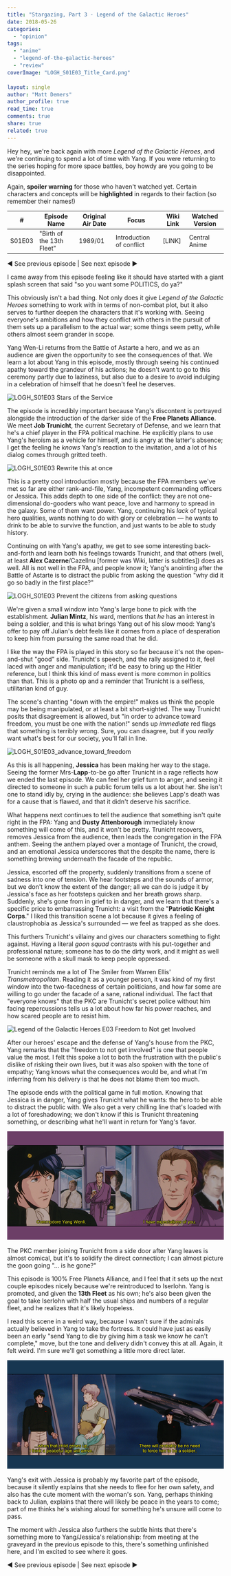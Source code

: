 ```yaml
---
title: "Stargazing, Part 3 - Legend of the Galactic Heroes"
date: 2018-05-26
categories: 
  - "opinion"
tags: 
  - "anime"
  - "legend-of-the-galactic-heroes"
  - "review"
coverImage: "LOGH_S01E03_Title_Card.png"

layout: single
author: "Matt Demers"
author_profile: true
read_time: true
comments: true
share: true
related: true
---
```


Hey hey, we're back again with more _Legend of the Galactic Heroes_, and we're continuing to spend a lot of time with Yang. If you were returning to the series hoping for more space battles, boy howdy are you going to be disappointed.

Again, **spoiler warning** for those who haven't watched yet. Certain characters and concepts will be **highlighted** in regards to their faction (so remember their names!)

| # | Episode Name | Original Air Date | Focus | Wiki Link | Watched Version |
| --- | --- | --- | --- | --- | --- |
| S01E03 | "Birth of the 13th Fleet" | 1989/01 | Introduction of conflict | \[LINK\] | Central Anime |

◄ See previous episode | See next episode ►

I came away from this episode feeling like it should have started with a giant splash screen that said "so you want some POLITICS, do ya?"

This obviously isn't a bad thing. Not only does it give _Legend of the Galactic Heroes_ something to work with in terms of non-combat plot, but it also serves to further deepen the characters that it's working with. Seeing everyone's ambitions and how they conflict with others in the pursuit of them sets up a parallelism to the actual war; some things seem petty, while others almost seem grander in scope.

Yang Wen-Li returns from the Battle of Astarte a hero, and we as an audience are given the opportunity to see the consequences of that. We learn a lot about Yang in this episode, mostly through seeing his continued apathy toward the grandeur of his actions; he doesn't want to go to this ceremony partly due to laziness, but also due to a desire to avoid indulging in a celebration of himself that he doesn't feel he deserves.

![LOGH_S01E03 Stars of the Service](images/LOGH_S01E03_Stars_of_the_service.png)

The episode is incredibly important because Yang's discontent is portrayed alongside the introduction of the darker side of the **Free Planets Alliance**. We meet **Job Trunicht**, the current Secretary of Defense, and we learn that he's a chief player in the FPA political machine. He explicitly plans to use Yang's heroism as a vehicle for himself, and is angry at the latter's absence; I get the feeling he _knows_ Yang's reaction to the invitation, and a lot of his dialog comes through gritted teeth.

![LOGH_S01E03 Rewrite this at once](images/vlcsnap-error057.png)

This is a pretty cool introduction mostly because the FPA members we've met so far are either rank-and-file, Yang, incompetent commanding officers or Jessica. This adds depth to one side of the conflict: they are not one-dimensional do-gooders who want peace, love and harmony to spread in the galaxy. Some of them want power. Yang, continuing his _lack_ of typical hero qualities, wants nothing to do with glory or celebration — he wants to drink to be able to survive the function, and just wants to be able to study history.

Continuing on with Yang's apathy, we get to see some interesting back-and-forth and learn both his feelings towards Trunicht, and that others (well, at least **Alex Cazerne**/Cazellnu \[former was Wiki, latter is subtitles\]) does as well. All is not well in the FPA, and people know it; Yang's anointing after the Battle of Astarte is to distract the public from asking the question "why did it go so badly in the first place?"

![LOGH_S01E03 Prevent the citizens from asking questions](images/LOGH_S01E03_Hero.png)

We're given a small window into Yang's large bone to pick with the establishment. **Julian Mintz**, his ward, mentions that _he_ has an interest in being a soldier, and this is what brings Yang out of his slow mood: Yang's offer to pay off Julian's debt feels like it comes from a place of desperation to keep him from pursuing the same road that he did.

I like the way the FPA is played in this story so far because it's not the open-and-shut "good" side. Trunicht's speech, and the rally assigned to it, feel laced with anger and manipulation; it'd be easy to bring up the Hitler reference, but I think this kind of mass event is more common in politics than that. This is a photo op and a reminder that Trunicht is a selfless, utilitarian kind of guy.

The scene's chanting "down with the empire!" makes us think the people may be being manipulated, or at least a bit short-sighted. The way Trunicht posits that disagreement is allowed, but "in order to advance toward freedom, you must be one with the nation!" sends up _immediate_ red flags that something is terribly wrong. Sure, you can disagree, but if you _really_ want what's best for our society, you'll fall in line.

![LOGH_S01E03_advance_toward_freedom](images/LOGH_S01E03_One_With_The_Nation.png)

As this is all happening, **Jessica** has been making her way to the stage. Seeing the former Mrs-**Lapp**\-to-be go after Trunicht in a rage reflects how we ended the last episode. We can feel her grief turn to anger, and seeing it directed to someone in such a public forum tells us a lot about her. She isn't one to stand idly by, crying in the audience: she believes Lapp's death was for a cause that is flawed, and that it didn't deserve his sacrifice.

What happens next continues to tell the audience that something isn't quite right in the FPA: Yang and **Dusty Attenborough** immediately know something will come of this, and it won't be pretty. Trunicht recovers, removes Jessica from the audience, then leads the congregation in the FPA anthem. Seeing the anthem played over a montage of Trunicht, the crowd, and an emotional Jessica underscores that the despite the name, there is something brewing underneath the facade of the republic.

Jessica, escorted off the property, suddenly transitions from a scene of sadness into one of tension. We hear footsteps and the sounds of armor, but we don't know the extent of the danger; all we can do is judge it by Jessica's face as her footsteps quicken and her breath grows sharp. Suddenly, she's gone from in grief to in danger, and we learn that there's a specific price to embarrassing Trunicht: a visit from the "**Patriotic Knight Corps**." I liked this transition scene a lot because it gives a feeling of claustrophobia as Jessica's surrounded — we feel as trapped as she does.

This furthers Trunicht's villainy and gives our characters something to fight against. Having a literal _goon squad_ contrasts with his put-together and professional nature; someone has to do the dirty work, and it might as well be someone with a skull mask to keep people oppressed.

Trunicht reminds me a lot of The Smiler from Warren Ellis' _Transmetropolitan_. Reading it as a younger person, it was kind of my first window into the two-facedness of certain politicians, and how far some are willing to go under the facade of a sane, rational individual. The fact that "everyone knows" that the PKC are Trunicht's secret police without him facing repercussions tells us a lot about how far his power reaches, and how scared people are to resist him.

![Legend of the Galactic Heroes E03 Freedom to Not get Involved](images/LOGH_S01E03_Freedom-to-Not-Get-Involved.png)

After our heroes' escape and the defense of Yang's house from the PKC, Yang remarks that the "freedom to not get involved" is one that people value the most. I felt this spoke a lot to both the frustration with the public's dislike of risking their own lives, but it was also spoken with the tone of empathy; Yang knows what the consequences would be, and what I'm inferring from his delivery is that he does not blame them too much.

The episode ends with the political game in full motion. Knowing that Jessica is in danger, Yang gives Trunicht what he wants: the hero to be able to distract the public with. We also get a very chilling line that's loaded with a lot of foreshadowing; we don't know if this is Trunicht threatening something, or describing what he'll want in return for Yang's favor.

![](/assets/images/LOGH_S01E03_Expectations_Of_you.png)

The PKC member joining Trunicht from a side door after Yang leaves is almost comical, but it's to solidify the direct connection; I can almost picture the goon going "... is he gone?"

This episode is 100% Free Planets Alliance, and I feel that it sets up the next couple episodes nicely because we're reintroduced to Iserlohn. Yang is promoted, and given the **13th Fleet** as his own; he's also been given the goal to take Iserlohn with half the usual ships and numbers of a regular fleet, and he realizes that it's likely hopeless.

I read this scene in a weird way, because I wasn't sure if the admirals actually believed in Yang to take the fortress. It could have just as easily been an early "send Yang to die by giving him a task we know he can't complete," move, but the tone and delivery didn't convey this at all. Again, it felt weird. I'm sure we'll get something a little more direct later.

![](/assets/images/LOGH_S01E03_No_Need_To_force_him.png)

Yang's exit with Jessica is probably my favorite part of the episode, because it silently explains that she needs to flee for her own safety, and also has the cute moment with the woman's son. Yang, perhaps thinking back to Julian, explains that there will likely be peace in the years to come; part of me thinks he's wishing aloud for something he's unsure will come to pass.

The moment with Jessica also furthers the subtle hints that there's something more to Yang/Jessica's relationship: from meeting at the graveyard in the previous episode to this, there's something unfinished here, and I'm excited to see where it goes.

◄ See previous episode | See next episode ►
